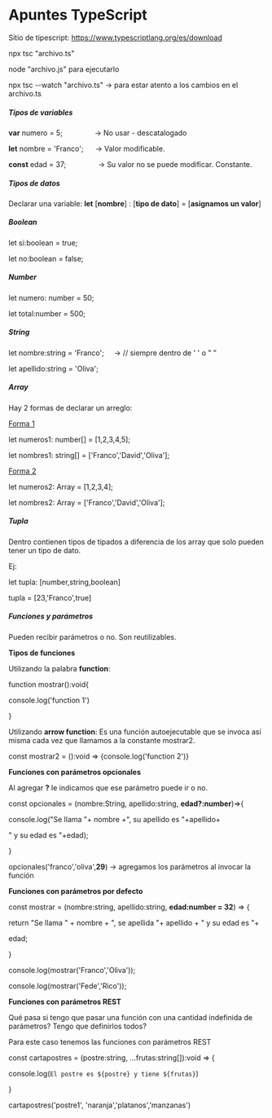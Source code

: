 # Apuntes TypeScript

Sitio de tipescript: https://www.typescriptlang.org/es/download

npx tsc "archivo.ts"

node "archivo.js" para ejecutarlo

npx tsc --watch "archivo.ts" -> para estar atento a los cambios en el archivo.ts

##### Tipos de variables

**var** numero = 5;                -> No usar - descatalogado

**let** nombre = 'Franco';      -> Valor modificable.

**const** edad = 37;                -> Su valor no se puede modificar. Constante.

##### Tipos de datos

Declarar una variable: **let** [**nombre**] : [**tipo de dato**] = [**asignamos un valor**]

##### Boolean

let si:boolean = true;

let no:boolean = false;

##### **Number**

let numero: number = 50;

let total:number = 500;

##### String

let nombre:string = 'Franco';     -> // siempre dentro de ' ' o " "

let apellido:string = 'Oliva';

##### Array

Hay 2 formas de declarar un arreglo:

<u>Forma 1</u>

let numeros1: number[] = [1,2,3,4,5];

let nombres1: string[] = ['Franco','David','Oliva'];

<u>Forma 2</u>

let numeros2: Array<number> = [1,2,3,4];

let nombres2: Array<string> = ['Franco','David','Oliva'];

##### Tupla

Dentro contienen tipos de tipados a diferencia de los array que solo pueden tener un tipo de dato.

Ej:

let tupla: [number,string,boolean]

tupla = [23,'Franco',true]

##### Funciones y parámetros

Pueden recibir parámetros o no. Son reutilizables.

**Tipos de funciones**

Utilizando la palabra **function**:

function mostrar():void{

console.log('function 1')

}

Utilizando **arrow function**: Es una función autoejecutable que se invoca así misma cada vez que llamamos a la constante mostrar2.

const mostrar2 = ():void => {console.log('function 2')}

**Funciones con parámetros opcionales**

Al agregar **?** le indicamos que ese parámetro puede ir o no.

const opcionales = (nombre:String, apellido:string, **edad?:number**)=>{

console.log("Se llama "+ nombre +", su apellido es "+apellido+

" y su edad es "+edad);

}

opcionales('franco','oliva',**29**) -> agregamos los parámetros al invocar la función

**Funciones con parámetros por defecto**

const mostrar = (nombre:string, apellido:string, **edad:number = 32**) => {

return "Se llama " + nombre + ", se apellida "+ apellido + " y su edad es "+

edad;

}

console.log(mostrar('Franco','Oliva'));

console.log(mostrar('Fede','Rico'));

**Funciones con parámetros REST**

Qué pasa si tengo que pasar una función con una cantidad indefinida de parámetros? Tengo que definirlos todos?

Para este caso tenemos las funciones con parámetros REST

const cartapostres = (postre:string, ...frutas:string[]):void => {

console.log(`El postre es ${postre} y tiene ${frutas}`)

}

cartapostres('postre1', 'naranja','platanos','manzanas')
